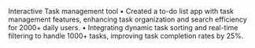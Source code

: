 Interactive Task management tool
• Created a to-do list app with task management features, enhancing task organization and search efficiency
for 2000+ daily users.
• Integrating dynamic task sorting and real-time filtering to handle 1000+ tasks, improving task completion
rates by 25%.
